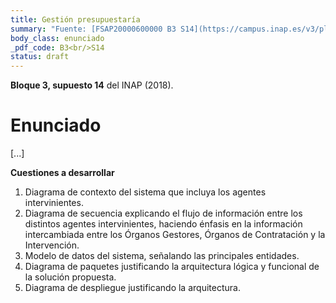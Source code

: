 ```yaml
---
title: Gestión presupuestaría
summary: "Fuente: [FSAP20000600000 B3 S14](https://campus.inap.es/v3/pluginfile.php/1664941/mod_folder/content/0/SupuestoGSI.pdf) ([Solución](https://campus.inap.es/v3/pluginfile.php/1664941/mod_folder/content/0/SupuestoGSI_Soluci%C3%B3n.pdf))"
body_class: enunciado
_pdf_code: B3<br/>S14
status: draft
---
```


**Bloque 3, supuesto 14** del INAP (2018).

# Enunciado

[...]

**Cuestiones a desarrollar**

1. Diagrama de contexto del sistema que incluya los agentes intervinientes.
2. Diagrama de secuencia explicando el flujo de información entre los distintos agentes intervinientes, haciendo énfasis en la información intercambiada entre los Órganos Gestores, Órganos de Contratación y la Intervención.
3. Modelo de datos del sistema, señalando las principales entidades.
4. Diagrama de <span title="en el original dice 'componetes' pero la solución que da realmente es uno de paquetes">paquetes</span> justificando la arquitectura lógica y funcional de la solución propuesta.
5. Diagrama de despliegue justificando la arquitectura.
